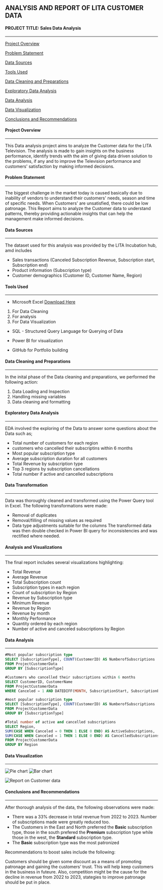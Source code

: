 ## ANALYSIS AND REPORT OF LITA CUSTOMER DATA

#### PROJECT TITLE: Sales Data Analysis
---
[Project Overview](#project-overview)

[Problem Statement](#problem-statement)

[Data Sources](#data-sources)

[Tools Used](#tools-used)

[Data Cleaning and Preparations](#data-cleaning-and-preparations)

[Exploratory Data Analysis](#exploratory-data-analysis)

[Data Analysis](#data-analysis)

[Data Visualization](#data-visualization)

[Conclusions and Recommendations](#conclusions-and-recommendations)


#### Project Overview
---
This Data analysis project aims to analyze the Customer data for the LITA Television. The analysis is made to gain insights on the business performance, identify trends with the aim of giving data driven solution to the problems, if any and to improve the Television performance and customers' satisfaction by making informed decisions.


#### Problem Statement
---
The biggest challenge in the market today is caused basically due to inability of vendors to understand their customers' needs, season and time of specific needs. When Customers' are unsatisfied, there could be low patronage. This Report aims to analyze the Customer data to understand patterns, thereby providing actionable insights that can help the management make informed decisions.


#### Data Sources
---
The dataset used for this analysis was provided by the LITA Incubation hub, amd includes
- Sales transactions (Canceled Subscription Revenue, Subscription start, Subscription end)
- Product information (Subscription type)
- Customer demographics (Customer ID, Customer Name, Region)
  

#### Tools Used
---
 - Microsoft Excel [Download Here](https://www.microsoft.com)
  1.  For Data Cleaning
  2.  For analysis
  3.  For Data Visualization
     
- SQL - Structured Query Language for Querying of Data

- Power BI for visualization
  
- GitHub for Portfolio building
  

#### Data Cleaning and Preparations
---
In the inital phase of the Data cleaning and preparations, we performed the following action:
1. Data Loading and Inspection
2. Handling missing variables
3. Data cleaning and formatting
   

 #### Exploratory Data Analysis
---
EDA involved the exploring of the Data to answer some questions about the Data such as;
- Total number of customers for each region
- customers who cancelled their subscriptins within 6 months
- Most popular subscription type
- Average subscription duration for all customers
- Total Revenue by subscription type
- Top 3 regions by subscription cancellations
- Total number if active and cancelled subscriptions
  

#### Data Transformation
---
Data was thoroughly cleaned and transformed using the Power Query tool in Excel. The following transformations were made:
- Removal of duplicates
- Removal/filling of missing values as required
- Data type adjustments suitable for the columns
The transformed data was then double checked in Power BI query for inconsistencies and was rectified where needed.


#### Analysis and Visualizations
---
The final report includes several visualizations highlighting:
- Total Revenue
- Average Revenue
- Total Subscription count
- Subscription types in each region
- Count of subscription by Region
- Revenue by Subscription type
- Minimum Revenue
- Revenue by Region
- Revenue by month
- Monthly Performance
- Quantity ordered by each region
- Number of active and canceled subscriptions by Region
  

#### Data Analysis
---
```SQL
#Most popular subscription type
SELECT [SubscriptionType], COUNT(CustomerID) AS NumberofSubscriptions
FROM ProjectCustomerData
GROUP BY [SubscriptionType]

#Customers who cancelled their subscriptions within 6 months
SELECT CustomerID, CustomerName
FROM ProjectCustomerData
WHERE Canceled = 1 AND DATEDIFF(MONTH, SubscriptionStart, SubscriptionEnd) <= 6

#most popular subscription type
SELECT [SubscriptionType], COUNT(CustomerID) AS NumberofSubscriptions
FROM ProjectCustomerData
GROUP BY [SubscriptionType]

#Total number of active and cancelled subscriptions
SELECT Region, 
SUM(CASE WHEN Canceled = 0 THEN 1 ELSE 0 END) AS ActiveSubscriptions,
SUM(CASE WHEN Canceled = 1 THEN 1 ELSE 0 END) AS CancelledSubscriptions
FROM ProjectCustomerData
GROUP BY Region

```

#### Data Visualization
---


![Pie chart](https://github.com/user-attachments/assets/41cee80c-5b85-41ed-9b6e-29dd1c713d61)  ![Bar chart](https://github.com/user-attachments/assets/a6f5e678-bf9e-4caa-947d-b1cee1183a1b)


![Report on Customer data](https://github.com/user-attachments/assets/3f379ba6-b4d5-4b2c-aac8-b143d595322e)


#### Conclusions and Recommendations
---
After thorough analysis of the data, the following observations were made:
- There was a 33% decrease in total revenue from 2022 to 2023. Number of subscriptions made were greatly reduced too.
- The Customers in the East and North preferred the **Basic** subscription type, those in the south prefered the **Premium** subscription type while those in the west, the **Standard** subscription type.
- The **Basic** subscription type was the most patronized

Recommendations to boost sales include the following:

Customers should be given some discount as a means of promoting patronage and gaining the customers' trust. This will help keep customers in the business in futeure. Also, competition might be the cause for the decline in revenue from 2022 to 2023, stategies to improve patronage should be put in place.

